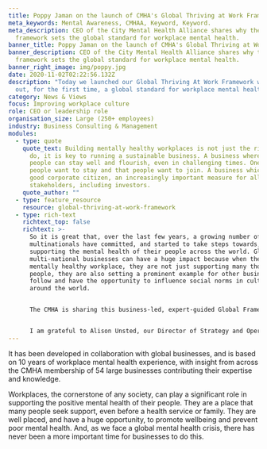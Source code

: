 ```yaml
---
title: Poppy Jaman on the launch of CMHA's Global Thriving at Work Framework
meta_keywords: Mental Awareness, CMHAA, Keyword, Keyword.
meta_description: CEO of the City Mental Health Alliance shares why the new
  framework sets the global standard for workplace mental health.
banner_title: Poppy Jaman on the launch of CMHA's Global Thriving at Work Framework
banner_description: CEO of the City Mental Health Alliance shares why the new
  framework sets the global standard for workplace mental health.
banner_right_image: img/poppy.jpg
date: 2020-11-02T02:22:56.132Z
description: "Today we launched our Global Thriving At Work Framework which sets
  out, for the first time, a global standard for workplace mental health. "
category: News & Views
focus: Improving workplace culture
role: CEO or leadership role
organisation_size: Large (250+ employees)
industry: Business Consulting & Management
modules:
  - type: quote
    quote_text: Building mentally healthy workplaces is not just the right thing to
      do, it is key to running a sustainable business. A business where your
      people can stay well and flourish, even in challenging times. One where
      people want to stay and that people want to join. A business which is a
      good corporate citizen, an increasingly important measure for all
      stakeholders, including investors.
    quote_author: ""
  - type: feature_resource
    resource: global-thriving-at-work-framework
  - type: rich-text
    richtext_top: false
    richtext: >-
      So it is great that, over the last few years, a growing number of
      multinationals have committed, and started to take steps towards,
      supporting the mental health of their people across the world. Global and
      multi-national businesses can have a huge impact because when they build a
      mentally healthy workplace, they are not just supporting many thousands of
      people, they are also setting a prominent example for other businesses to
      follow and have the opportunity to influence social norms in cultures
      around the world. 


      The CMHA is sharing this business-led, expert-guided Global Framework to give multi-national organisations the direction and guidance they need to act on their commitment to create a sustainable mental health strategy and build a mentally healthy workplace for all. The framework, and its advice, is pragmatic for different organisations, cultures, and industries. It recommends practical actions that businesses can take, wherever they are on the mental health journey. It also includes a simple means of self-assessment that will allow businesses to measure their progress against the three pillars, to help them further embed change. The CMHA has evidence that this approach works at a national level, through our different regional Thriving At Work Programs, but this approach has been missing at a global level. Until now.


      I am grateful to Alison Unsted, our Director of Strategy and Operations, and our global CMHA business community, who have worked together to develop this. I am proud that the CMHA is again showing it is a global movement for change, as our members share their knowledge and experience of workplace mental health for the benefit of all. And I am calling on global organisations to be radical and relentless in its expectation of itself to support the mental health of its people, wherever they are based in the world.
---
```

It has been developed in collaboration with global businesses, and is based on 10 years of workplace mental health experience, with insight from across the CMHA membership of 54 large businesses contributing their expertise and knowledge. 

Workplaces, the cornerstone of any society, can play a significant role in supporting the positive mental health of their people. They are a place that many people seek support, even before a health service or family. They are well placed, and have a huge opportunity, to promote wellbeing and prevent poor mental health. And, as we face a global mental health crisis, there has never been a more important time for businesses to do this.